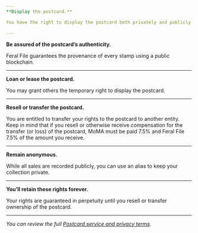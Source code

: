 ```yaml
---
**Display the postcard.**

You have the right to display the postcard both privately and publicly.

---
```

**Be assured of the postcard’s authenticity.**

Feral File guarantees the provenance of every stamp using a public blockchain.

---
**Loan or lease the postcard.**

You may grant others the temporary right to display the postcard.

---
**Resell or transfer the postcard.**

You are entitled to transfer your rights to the postcard to another entity. Keep in mind that if you resell or otherwise receive compensation for the transfer (or loss) of the postcard, MoMA must be paid 7.5% and Feral File  7.5% of the amount you receive.

---
**Remain anonymous.**

While all sales are recorded publicly, you can use an alias to keep your collection private.

---
**You’ll retain these rights forever.**

Your rights are guaranteed in perpetuity until you resell or transfer ownership of the postcard.

---


*You can review the full [Postcard service and privacy terms](https://github.com/bitmark-inc/autonomy-apps/blob/main/docs/postcard_terms.md).*
